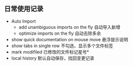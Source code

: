 ## 日常使用记录
- Auto Import
  - add unambiguous imports on the fly 自动导入新增
  - optimize imports on the fly 自动去除多余
- show quick documentation on mouse move 悬浮提示说明
- show tabs in single row 不勾选，显示多个文件标签
- mark modifiled 已修改的文件标记星号*
- local history 默认自动保存，找回变更记录
